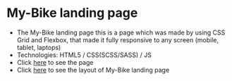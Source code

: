 # My-Bike landing page
- The My-Bike landing page this is a page which was made by using CSS Grid and Flexbox, that made it fully responsive to any screen (mobile, tablet, laptops)
- Technologies: HTML5 / CSS(SCSS/SASS) / JS
- Click [here](https://brandonsunrise.github.io/MyBike-landing/) to see the page
- Click [here](https://www.figma.com/file/NZQAIydtHo5QkINyGLHNcq/BIKE-New-Version?node-id=0-1) to see the layout of My-Bike landing page
